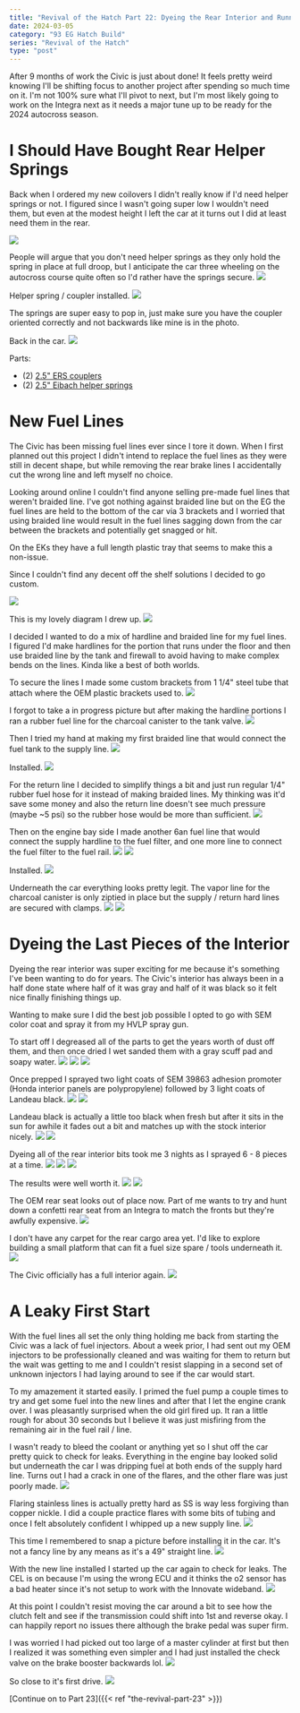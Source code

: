 ```yaml
---
title: "Revival of the Hatch Part 22: Dyeing the Rear Interior and Running Fuel Lines for the First Start"
date: 2024-03-05
category: "93 EG Hatch Build"
series: "Revival of the Hatch"
type: "post"
---
```


After 9 months of work the Civic is just about done! It feels pretty weird knowing I'll be shifting focus to another project after spending so much time on it. I'm not 100% sure what I'll pivot to next, but I'm most likely going to work on the Integra next as it needs a major tune up to be ready for the 2024 autocross season.

# I Should Have Bought Rear Helper Springs

Back when I ordered my new coilovers I didn't really know if I'd need helper springs or not. I figured since I wasn't going super low I wouldn't need them, but even at the modest height I left the car at it turns out I did at least need them in the rear.

![](./images/1.jpg)

People will argue that you don't need helper springs as they only hold the spring in place at full droop, but I anticipate the car three wheeling on the autocross course quite often so I'd rather have the springs secure.
![](./images/2.jpg)

Helper spring / coupler installed.
![](./images/3.jpg)

The springs are super easy to pop in, just make sure you have the coupler oriented correctly and not backwards like mine is in the photo.

Back in the car.
![](./images/4.jpg)

Parts:

- (2) [2.5" ERS couplers](https://groundcontrolstore.com/products/ers-coupler-2-50-springs-each?_pos=1&_sid=ed7260427&_ss=r)
- (2) [2.5" Eibach helper springs](https://groundcontrolstore.com/products/eibach-springs-helper-250-spring?_pos=1&_sid=14d40b7ce&_ss=r)

# New Fuel Lines

The Civic has been missing fuel lines ever since I tore it down. When I first planned out this project I didn't intend to replace the fuel lines as they were still in decent shape, but while removing the rear brake lines I accidentally cut the wrong line and left myself no choice.

Looking around online I couldn't find anyone selling pre-made fuel lines that weren't braided line. I've got nothing against braided line but on the EG the fuel lines are held to the bottom of the car via 3 brackets and I worried that using braided line would result in the fuel lines sagging down from the car between the brackets and potentially get snagged or hit.

On the EKs they have a full length plastic tray that seems to make this a non-issue.

Since I couldn't find any decent off the shelf solutions I decided to go custom.

![](./images/5.jpg)

This is my lovely diagram I drew up.
![](./images/6.jpg)

I decided I wanted to do a mix of hardline and braided line for my fuel lines. I figured I'd make hardlines for the portion that runs under the floor and then use braided line by the tank and firewall to avoid having to make complex bends on the lines. Kinda like a best of both worlds.

To secure the lines I made some custom brackets from 1 1/4" steel tube that attach where the OEM plastic brackets used to.
![](./images/7.jpg)

I forgot to take a in progress picture but after making the hardline portions I ran a rubber fuel line for the charcoal canister to the tank valve.
![](./images/8.jpg)

Then I tried my hand at making my first braided line that would connect the fuel tank to the supply line.
![](./images/9.jpg)

Installed.
![](./images/10.jpg)

For the return line I decided to simplify things a bit and just run regular 1/4" rubber fuel hose for it instead of making braided lines. My thinking was it'd save some money and also the return line doesn't see much pressure (maybe ~5 psi) so the rubber hose would be more than sufficient.
![](./images/11.jpg)

Then on the engine bay side I made another 6an fuel line that would connect the supply hardline to the fuel filter, and one more line to connect the fuel filter to the fuel rail.
![](./images/12.jpg)
![](./images/13.jpg)

Installed.
![](./images/14.jpg)

Underneath the car everything looks pretty legit. The vapor line for the charcoal canister is only ziptied in place but the supply / return hard lines are secured with clamps.
![](./images/15.jpg)
![](./images/16.jpg)

# Dyeing the Last Pieces of the Interior

Dyeing the rear interior was super exciting for me because it's something I've been wanting to do for years. The Civic's interior has always been in a half done state where half of it was gray and half of it was black so it felt nice finally finishing things up.

Wanting to make sure I did the best job possible I opted to go with SEM color coat and spray it from my HVLP spray gun.

To start off I degreased all of the parts to get the years worth of dust off them, and then once dried I wet sanded them with a gray scuff pad and soapy water.
![](./images/17.jpg)
![](./images/18.jpg)
![](./images/19.jpg)

Once prepped I sprayed two light coats of SEM 39863 adhesion promoter (Honda interior panels are polypropylene) followed by 3 light coats of Landeau black.
![](./images/20.jpg)
![](./images/21.jpg)

Landeau black is actually a little too black when fresh but after it sits in the sun for awhile it fades out a bit and matches up with the stock interior nicely.
![](./images/22.jpg)
![](./images/23.jpg)

Dyeing all of the rear interior bits took me 3 nights as I sprayed 6 - 8 pieces at a time.
![](./images/24.jpg)
![](./images/25.jpg)
![](./images/26.jpg)

The results were well worth it.
![](./images/27.jpg)
![](./images/28.jpg)

The OEM rear seat looks out of place now. Part of me wants to try and hunt down a confetti rear seat from an Integra to match the fronts but they're awfully expensive.
![](./images/29.jpg)

I don't have any carpet for the rear cargo area yet. I'd like to explore building a small platform that can fit a fuel size spare / tools underneath it.
![](./images/30.jpg)

The Civic officially has a full interior again.
![](./images/31.jpg)

# A Leaky First Start

With the fuel lines all set the only thing holding me back from starting the Civic was a lack of fuel injectors. About a week prior, I had sent out my OEM injectors to be professionally cleaned and was waiting for them to return but the wait was getting to me and I couldn't resist slapping in a second set of unknown injectors I had laying around to see if the car would start.

To my amazement it started easily. I primed the fuel pump a couple times to try and get some fuel into the new lines and after that I let the engine crank over. I was pleasantly surprised when the old girl fired up. It ran a little rough for about 30 seconds but I believe it was just misfiring from the remaining air in the fuel rail / line.

I wasn't ready to bleed the coolant or anything yet so I shut off the car pretty quick to check for leaks. Everything in the engine bay looked solid but underneath the car I was dripping fuel at both ends of the supply hard line. Turns out I had a crack in one of the flares, and the other flare was just poorly made.
![](./images/33.jpg)

Flaring stainless lines is actually pretty hard as SS is way less forgiving than copper nickle. I did a couple practice flares with some bits of tubing and once I felt absolutely confident I whipped up a new supply line.
![](./images/34.jpg)

This time I remembered to snap a picture before installing it in the car. It's not a fancy line by any means as it's a 49" straight line.
![](./images/35.jpg)

With the new line installed I started up the car again to check for leaks. The CEL is on because I'm using the wrong ECU and it thinks the o2 sensor has a bad heater since it's not setup to work with the Innovate wideband.
![](./images/36.jpg)

At this point I couldn't resist moving the car around a bit to see how the clutch felt and see if the transmission could shift into 1st and reverse okay. I can happily report no issues there although the brake pedal was super firm.

I was worried I had picked out too large of a master cylinder at first but then I realized it was something even simpler and I had just installed the check valve on the brake booster backwards lol.
![](./images/37.jpg)

So close to it's first drive.
![](./images/38.jpg)

[Continue on to Part 23]({{< ref "the-revival-part-23" >}})
